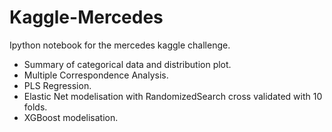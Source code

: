 # Kaggle-Mercedes

Ipython notebook for the mercedes kaggle challenge.

* Summary of categorical data and distribution plot.
* Multiple Correspondence Analysis.
* PLS Regression.
* Elastic Net modelisation with RandomizedSearch cross validated with 10 folds.
* XGBoost modelisation.

